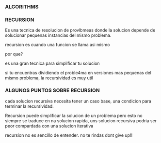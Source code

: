 ### ALGORITHMS


### RECURSION
Es una tecnica de resolucion de provlbmeas donde la solucion depende de solucionar pequenas instancias del mismo problema.

recursion es cuando una funcion se llama  asi mismo



por que?

es una gran tecnica para simplificar tu solucion

si tu encuentras dividiendo el proble4ma en versiones mas pequenas del mismo problema, la recursividad es muy util


### ALGUNOS PUNTOS SOBRE RECURSION

cada solucion recursiva necesita tener un caso base, una condicion para terminar la recursividad.


Recursion puede simplificar la solucion de un problema pero esto no siempre se traduce en na solucion rapida, uns solucion recursiva podria ser peor compardada con una solucion iterativa


recursion no es sencillo de entender. no te rindas
dont give up!! 